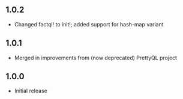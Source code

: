 ## 1.0.2

 * Changed factql! to init!; added support for hash-map variant

## 1.0.1

 * Merged in improvements from (now deprecated) PrettyQL project

## 1.0.0

 * Initial release
